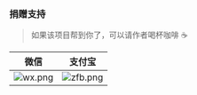 ### 捐赠支持
> 如果该项目帮到你了，可以请作者喝杯咖啡 ☕ 

|   微信  |   支付宝  |
|--- | --- |
|  ![wx.png](/logo/wx.png)   |  ![zfb.png](/logo/zfb.png)  |

